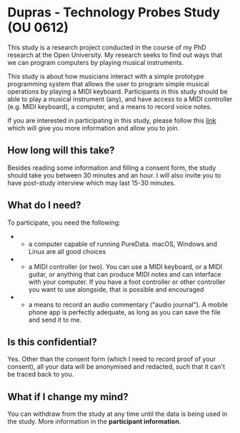 Dupras - Technology Probes Study (OU 0612)
==========================================

This study is a research project conducted in the course of my PhD research at the Open University. My research seeks to find out ways that we can program computers by playing musical instruments.

This study is about how musicians interact with a simple prototype programming system that allows the user to program simple musical operations by playing a MIDI keyboard. Participants in this study should be able to play a musical instrument (any), and have access to a MIDI controller (e.g. MIDI keyboard), a computer, and a means to record voice notes.

If you are interested in participating in this study, please follow this [link](jiscsurvey) which will give you more information and allow you to join. 

How long will this take?
---------------------------

Besides reading some information and filling a consent form, the study should take you between 30 minutes and an hour. I will also invite you to have post-study interview which may last 15-30 minutes.

What do I need?
-----------------

To participate, you need the following:
- - a computer capable of running PureData. macOS, Windows and Linux are all good choices
- - a MIDI controller (or two). You can use a MIDI keyboard, or a MIDI guitar, or anything that can produce MIDI notes and can interface with your computer. If you have a foot controller or other controller you want to use alongside, that is possible and encouraged
- - a means to record an audio commentary ("audio journal"). A mobile phone app is perfectly adequate, as long as you can save the file and send it to me.
 
Is this confidential?
---------------------
Yes. Other than the consent form (which I need to record proof of your consent), all your data will be anonymised and redacted, such that it can't be traced back to you.

What if I change my mind?
---------------------------
You can withdraw from the study at any time until the data is being used in the study. More information in the **participant information**. 
